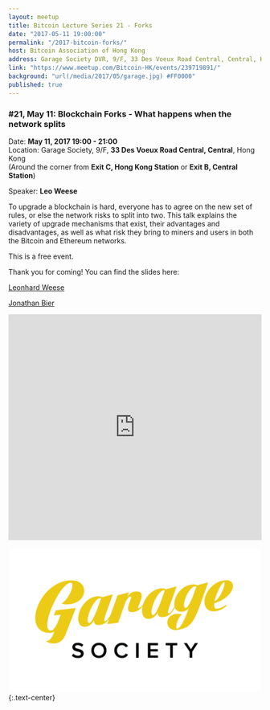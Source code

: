 ```yaml
---
layout: meetup
title: Bitcoin Lecture Series 21 - Forks
date: "2017-05-11 19:00:00"
permalink: "/2017-bitcoin-forks/"
host: Bitcoin Association of Hong Kong
address: Garage Society DVR, 9/F, 33 Des Voeux Road Central, Central, Hong Kong
link: "https://www.meetup.com/Bitcoin-HK/events/239719891/"
background: "url(/media/2017/05/garage.jpg) #FF0000"
published: true
---
```


### #21, May 11: Blockchain Forks - What happens when the network splits

Date: **May 11, 2017 19:00 - 21:00**     
Location: Garage Society, 9/F, **33 Des Voeux Road Central, Central**, Hong Kong     
(Around the corner from **Exit C, Hong Kong Station** or **Exit B, Central Station**)     

Speaker: **Leo Weese**

To upgrade a blockchain is hard, everyone has to agree on the new set of rules, or else the network risks to split into two. This talk explains the variety of upgrade mechanisms that exist, their advantages and disadvantages, as well as what risk they bring to miners and users in both the Bitcoin and Ethereum networks.

This is a free event.

Thank you for coming! You can find the slides here:

[Leonhard Weese](/media/2017/05/Forks_Weese.pdf)

[Jonathan Bier](/media/2017/05/Forks_Bier.pdf)

<iframe src="https://www.google.com/maps/embed?pb=!1m18!1m12!1m3!1d2195.198226642313!2d114.15600861948438!3d22.28296531969345!2m3!1f0!2f0!3f0!3m2!1i1024!2i768!4f13.1!3m3!1m2!1s0x34040064a09d4adf%3A0x12681b7f2253e855!2sGarage+Society+DVR!5e0!3m2!1sen!2s!4v1493903938500" width="100%" height="450" frameborder="0" style="border:0" allowfullscreen></iframe>

[![Garage Society](/media/2017/05/garagesociety.png)](http://www.thegaragesociety.com/)
{:.text-center}
